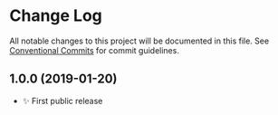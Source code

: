 # Change Log

All notable changes to this project will be documented in this file.
See [Conventional Commits](https://conventionalcommits.org) for commit guidelines.





## 1.0.0 (2019-01-20)

- ✨ First public release
